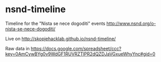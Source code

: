 nsnd-timeline
=============

Timeline for the "Nista se nece dogoditi" events http://www.nsnd.org/o-nista-se-nece-dogoditi/

Live on http://skopjehacklab.github.io/nsnd-timeline/

Raw data in https://docs.google.com/spreadsheet/ccc?key=0AmCywBYg0v9WdGF1RUVRZTlPR2dQZDJaVGxueWhyYnc#gid=0
